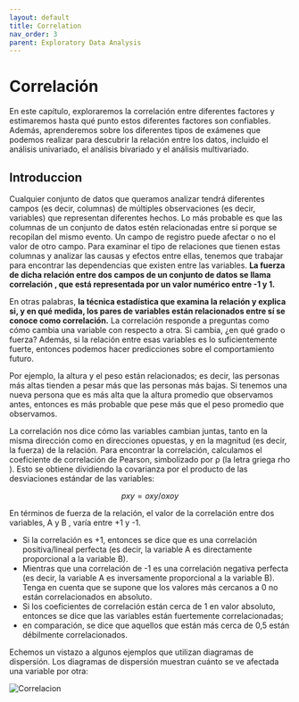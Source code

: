 ```yaml
---
layout: default
title: Correlation
nav_order: 3
parent: Exploratory Data Analysis
---
```


# Correlación

En este capítulo, exploraremos la correlación entre diferentes factores y estimaremos hasta qué punto estos diferentes factores son confiables. Además, aprenderemos sobre los diferentes tipos de exámenes que podemos realizar para descubrir la relación entre los datos, incluido el análisis univariado, el análisis bivariado y el análisis multivariado. 

## Introduccion

Cualquier conjunto de datos que queramos analizar tendrá diferentes campos (es decir, columnas) de múltiples observaciones (es decir, variables) que representan diferentes hechos. Lo más probable es que las columnas de un conjunto de datos estén relacionadas entre sí porque se recopilan del mismo evento. Un campo de registro puede afectar o no el valor de otro campo. Para examinar el tipo de relaciones que tienen estas columnas y analizar las causas y efectos entre ellas, tenemos que trabajar para encontrar las dependencias que existen entre las variables. **La fuerza de dicha relación entre dos campos de un conjunto de datos se llama correlación , que está representada por un valor numérico entre -1 y 1.**

En otras palabras, **la técnica estadística que examina la relación y explica si, y en qué medida, los pares de variables están relacionados entre sí se conoce como correlación.** La correlación responde a preguntas como cómo cambia una variable con respecto a otra. Si cambia, ¿en qué grado o fuerza? Además, si la relación entre esas variables es lo suficientemente fuerte, entonces podemos hacer predicciones sobre el comportamiento futuro.

Por ejemplo, la altura y el peso están relacionados; es decir, las personas más altas tienden a pesar más que las personas más bajas. Si tenemos una nueva persona que es más alta que la altura promedio que observamos antes, entonces es más probable que pese más que el peso promedio que observamos.

La correlación nos dice cómo las variables cambian juntas, tanto en la misma dirección como en direcciones opuestas, y en la magnitud (es decir, la fuerza) de la relación. Para encontrar la correlación, calculamos el coeficiente de correlación de Pearson, simbolizado por ρ (la letra griega rho ). Esto se obtiene dividiendo la covarianza por el producto de las desviaciones estándar de las variables:

```math
pxy = oxy / oxoy
```

En términos de fuerza de la relación, el valor de la correlación entre dos variables, A y B , varía entre +1 y -1. 
- Si la correlación es +1, entonces se dice que es una correlación positiva/lineal perfecta (es decir, la variable A es directamente proporcional a la variable B).
- Mientras que una correlación de -1 es una correlación negativa perfecta (es decir, la variable A es inversamente proporcional a la variable B). Tenga en cuenta que se supone que los valores más cercanos a 0 no están correlacionados en absoluto. 
- Si los coeficientes de correlación están cerca de 1 en valor absoluto, entonces se dice que las variables están fuertemente correlacionadas; 
- en comparación, se dice que aquellos que están más cerca de 0,5 están débilmente correlacionados.

Echemos un vistazo a algunos ejemplos que utilizan diagramas de dispersión. Los diagramas de dispersión muestran cuánto se ve afectada una variable por otra:

![Correlacion](https://fer78docs.github.io/assets/images/correlation_tipes.webp)
